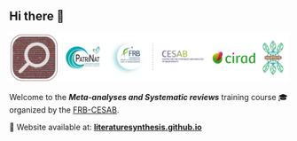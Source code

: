## Hi there 👋

![](https://raw.githubusercontent.com/literaturesynthesis/.github/main/profile/banner-literaturesynthesis_150dpi.png)

Welcome to the **_Meta-analyses and Systematic reviews_** training course :mortar_board: organized by the 
[FRB-CESAB](https://www.fondationbiodiversite.fr/en/about-the-foundation/le-cesab/).

🚀 Website available at: [**literaturesynthesis.github.io**](https://literaturesynthesis.github.io/)
